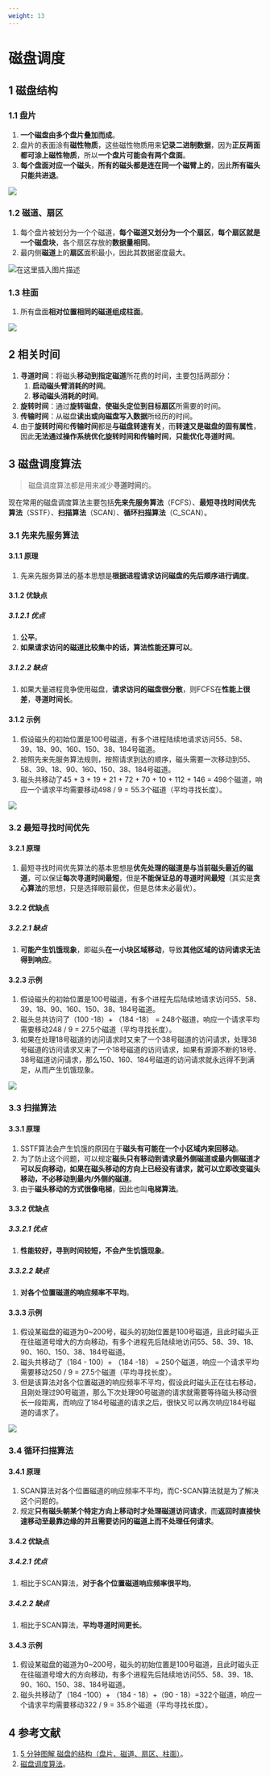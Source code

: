 ```yaml
---
weight: 13
---
```


# 磁盘调度

## 1 磁盘结构

### 1.1 盘片

1. **一个磁盘由多个盘片叠加而成**。
2. 盘片的表面涂有**磁性物质**，这些磁性物质用来**记录二进制数据**，因为**正反两面都可涂上磁性物质**，所以**一个盘片可能会有两个盘面**。
3. **每个盘面对应一个磁头**，**所有的磁头都是连在同一个磁臂上的**，因此**所有磁头只能共进退**。

![](../../../media/202105/2021-05-25_093944.png)

### 1.2 磁道、扇区

1. 每个盘片被划分为一个个磁道，**每个磁道又划分为一个个扇区**，**每个扇区就是一个磁盘块**，各个扇区存放的**数据量相同**。
2. 最内侧**磁道**上的**扇区**面积最小，因此其数据密度最大。

![在这里插入图片描述](../../../media/202105/2021-05-25_094438.png)

### 1.3 柱面

1. 所有盘面**相对位置相同的磁道组成柱面**。

![](../../../media/202105/2021-05-25_094803.png)

## 2 相关时间

1. **寻道时间**：将磁头**移动到指定磁道**所花费的时间，主要包括两部分：
   1. **启动磁头臂消耗的时间**。
   2. **移动磁头消耗的时间**。
2. **旋转时间**：通过**旋转磁盘**，**使磁头定位到目标扇区**所需要的时间。
3. **传输时间**：从磁盘**读出或向磁盘写入数据**所经历的时间。
4. 由于**旋转时间**和**传输时间**都是**与磁盘转速有关**，而**转速又是磁盘的固有属性**，因此**无法通过操作系统优化旋转时间和传输时间**，**只能优化寻道时间**。

## 3 磁盘调度算法

> 磁盘调度算法都是用来减少**寻道时间**的。

现在常用的磁盘调度算法主要包括**先来先服务算法**（FCFS）、**最短寻找时间优先算法**（SSTF）、**扫描算法**（SCAN）、**循环扫描算法**（C_SCAN）。

### 3.1 先来先服务算法

#### 3.1.1 原理

1. 先来先服务算法的基本思想是**根据进程请求访问磁盘的先后顺序进行调度**。

#### 3.1.2 优缺点

##### 3.1.2.1 优点

1. **公平**。
2. **如果请求访问的磁道比较集中的话，算法性能还算可以**。

##### 3.1.2.2 缺点

1. 如果大量进程竞争使用磁盘，**请求访问的磁盘很分散**，则FCFS在**性能上很差**，**寻道时间长**。

#### 3.1.2 示例

1. 假设磁头的初始位置是100号磁道，有多个进程陆续地请求访问55、58、39、18、90、160、150、38、184号磁道。
2. 按照先来先服务算法规则，按照请求到达的顺序，磁头需要一次移动到55、58、39、18、90、160、150、38、184号磁道。
3. 磁头共移动了45 + 3 + 19 + 21 + 72 + 70 + 10 + 112 + 146 = 498个磁道，响应一个请求平均需要移动498 / 9 = 55.3个磁道（平均寻找长度）。

![](../../../media/202105/2021-05-25_103820.png)

### 3.2 最短寻找时间优先

#### 3.2.1 原理

1. 最短寻找时间优先算法的基本思想是**优先处理的磁道是与当前磁头最近的磁道**，可以保证**每次寻道时间最短**，但是**不能保证总的寻道时间最短**（其实是**贪心算法**的思想，只是选择眼前最优，但是总体未必最优）。

#### 3.2.2 优缺点

##### 3.2.2.1 缺点

1. **可能产生饥饿现象**，即磁头**在一小块区域移动**，导致**其他区域的访问请求无法得到响应**。

#### 3.2.3 示例

1. 假设磁头的初始位置是100号磁道，有多个进程先后陆续地请求访问55、58、39、18、90、160、150、38、184号磁道。
2. 磁头总共访问了（100 -18）+ （184 -18） = 248个磁道，响应一个请求平均需要移动248 / 9 = 27.5个磁道（平均寻找长度）。
3. 如果在处理18号磁道的访问请求时又来了一个38号磁道的访问请求，处理38号磁道的访问请求又来了一个18号磁道的访问请求，如果有源源不断的18号、38号磁道访问请求，那么150、160、184号磁道的访问请求就永远得不到满足，从而产生饥饿现象。

![](../../../media/202105/2021-05-25_105028.png)

### 3.3 扫描算法

#### 3.3.1 原理

1. SSTF算法会产生饥饿的原因在于**磁头有可能在一个小区域内来回移动**。
2. 为了防止这个问题，可以规定**磁头只有移动到请求最外侧磁道或最内侧磁道才可以反向移动，如果在磁头移动的方向上已经没有请求，就可以立即改变磁头移动，不必移动到最内/外侧的磁道**。
3. 由于**磁头移动的方式很像电梯**，因此也叫**电梯算法**。

#### 3.3.2 优缺点

##### 3.3.2.1 优点

1. **性能较好，寻到时间较短，不会产生饥饿现象**。

##### 3.3.2.2 缺点

1. **对各个位置磁道的响应频率不平均**。

#### 3.3.3 示例

1. 假设某磁盘的磁道为0~200号，磁头的初始位置是100号磁道，且此时磁头正在往磁道号增大的方向移动，有多个进程先后陆续地访问55、58、39、18、90、160、150、38、184号磁道。
2. 磁头共移动了（184 - 100）+ （184 -18） = 250个磁道，响应一个请求平均需要移动250 / 9 = 27.5个磁道（平均寻找长度）。
3. 但是该算法对各个位置磁道的响应频率不平均，假设此时磁头正在往右移动，且刚处理过90号磁道，那么下次处理90号磁道的请求就需要等待磁头移动很长一段距离，而响应了184号磁道的请求之后，很快又可以再次响应184号磁道的请求了。

![](../../../media/202105/2021-05-25_110528.png)

### 3.4 循环扫描算法

#### 3.4.1 原理

1. SCAN算法对各个位置磁道的响应频率不平均，而C-SCAN算法就是为了解决这个问题的。
2. 规定**只有磁头朝某个特定方向上移动时才处理磁道访问请求**，而**返回时直接快速移动至最靠边缘的并且需要访问的磁道上而不处理任何请求**。

#### 3.4.2 优缺点

##### 3.4.2.1 优点

1. 相比于SCAN算法，**对于各个位置磁道响应频率很平均**。

##### 3.4.2.2 缺点

1. 相比于SCAN算法，**平均寻道时间更长**。

#### 3.4.3 示例

1. 假设某磁盘的磁道为0~200号，磁头的初始位置是100号磁道，且此时磁头正在往磁道号增大的方向移动，有多个进程先后陆续地访问55、58、39、18、90、160、150、38、184号磁道。
2. 磁头共移动了（184 -100）+ （184 - 18）+（90 - 18）=322个磁道，响应一个请求平均需要移动322 / 9 = 35.8个磁道（平均寻找长度）。

## 4 参考文献

1. [5 分钟图解 磁盘的结构（盘片、磁道、扇区、柱面）](https://blog.csdn.net/weixin_37641832/article/details/103217311)。
2. [磁盘调度算法](https://www.jianshu.com/p/3c2b79af130b)。
